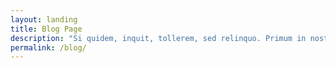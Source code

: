 ```yaml
---
layout: landing
title: Blog Page
description: "Si quidem, inquit, tollerem, sed relinquo. Primum in nostrane potestate est, quid meminerimus? Quae duo sunt, unum facit. Sint modo partes vitae beatae."
permalink: /blog/
---
```

